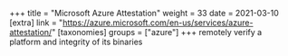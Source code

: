 +++
title = "Microsoft Azure Attestation"
weight = 33
date = 2021-03-10
[extra]
link = "https://azure.microsoft.com/en-us/services/azure-attestation/"
[taxonomies]
groups = ["azure"]
+++
remotely verify a platform and integrity of its binaries

